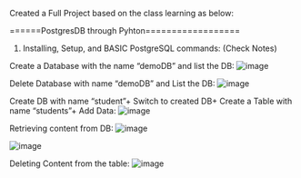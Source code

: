 Created a Full Project based on the class learning as below:

======PostgresDB through Pyhton==================

1. Installing, Setup, and BASIC PostgreSQL commands: (Check Notes)

Create a Database with the name “demoDB” and list the DB:
![image](https://github.com/user-attachments/assets/f247e3ea-1b17-40a5-ae45-a63fb5c8f022)

Delete Database with name “demoDB” and List the DB:
![image](https://github.com/user-attachments/assets/5a11c8c4-2127-4a38-8a67-1b5e3d9ec57d)

Create DB with name “student”+ Switch to created DB+ Create a Table with name “students”+ Add Data:
![image](https://github.com/user-attachments/assets/28524ba4-8d1c-4e08-8f7b-bad3d31c74c1)

Retrieving content from DB: 
![image](https://github.com/user-attachments/assets/39f4f1fb-0acb-4c1d-ad27-55ee4909ed04)

![image](https://github.com/user-attachments/assets/b8f2bf8c-fd29-4b71-9bd7-5332a97f6b8e)

Deleting Content from the table: 
![image](https://github.com/user-attachments/assets/e523c6f5-7028-4e3c-b041-837c933be72c)







